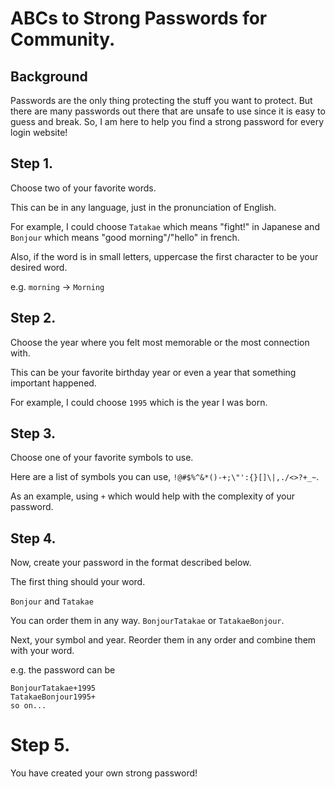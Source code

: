 # ABCs to Strong Passwords for Community.

## Background
Passwords are the only thing protecting the stuff you want to protect. But there are many passwords out there that are unsafe to use since it is easy to guess and break. So, I am here to help you find a strong password for every login website!

## Step 1.
Choose two of your favorite words.

This can be in any language, just in the pronunciation of English.

For example, I could choose `Tatakae` which means "fight!" in Japanese and `Bonjour` which means "good morning"/"hello" in french.

Also, if the word is in small letters, uppercase the first character to be your desired word.

e.g. `morning` -> `Morning`

## Step 2.
Choose the year where you felt most memorable or the most connection with.

This can be your favorite birthday year or even a year that something important happened.

For example, I could choose `1995` which is the year I was born.

## Step 3.
Choose one of your favorite symbols to use.

Here are a list of symbols you can use, `!@#$%^&*()-+;\"':{}[]\|,./<>?+_~`.

As an example, using `+` which would help with the complexity of your password.

## Step 4.
Now, create your password in the format described below.

The first thing should your word.

`Bonjour` and `Tatakae`

You can order them in any way. `BonjourTatakae` or `TatakaeBonjour`.

Next, your symbol and year. Reorder them in any order and combine them with your word.

e.g. the password can be
```
BonjourTatakae+1995
TatakaeBonjour1995+
so on...
```

# Step 5.
You have created your own strong password!
